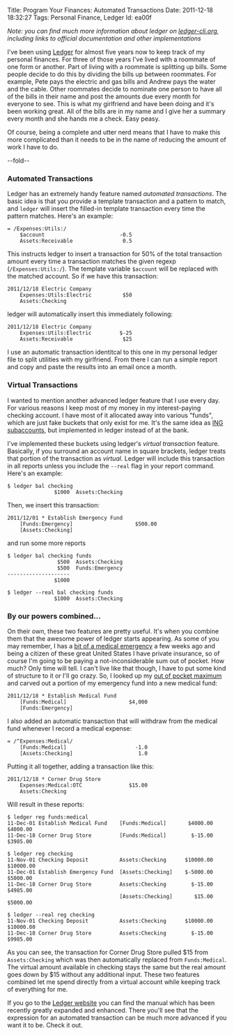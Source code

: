 Title: Program Your Finances: Automated Transactions
Date:  2011-12-18 18:32:27
Tags:  Personal Finance, Ledger
Id:    ea00f

*Note: you can find much more information about ledger on [ledger-cli.org](http://www.ledger-cli.org), including links to official documentation and other implementations*

I've been using [Ledger](http://www.ledger-cli.org) for almost five years now to keep track of my personal finances. For three of those years I've lived with a roommate of one form or another. Part of living with a roommate is splitting up bills. Some people decide to do this by dividing the bills up between roommates. For example, Pete pays the electric and gas bills and Andrew pays the water and the cable. Other roommates decide to nominate one person to have all of the bills in their name and post the amounts due every month for everyone to see. This is what my girlfriend and have been doing and it's been working great. All of the bills are in my name and I give her a summary every month and she hands me a check. Easy peasy.

Of course, being a complete and utter nerd means that I have to make this more complicated than it needs to be in the name of reducing the amount of work I have to do.

--fold--

### Automated Transactions

Ledger has an extremely handy feature named _automated transactions_. The basic idea is that you provide a template transaction and a pattern to match, and `ledger` will insert the filled-in template transaction every time the pattern matches. Here's an example:

    = /Expenses:Utils:/
        $account                        -0.5
        Assets:Receivable                0.5
        
This instructs ledger to insert a transaction for 50% of the total
transaction amount every time a transaction matches the given regexp (`/Expenses:Utils:/`). The template variable `$account` will be replaced with the matched account. So if we have this transaction:

    2011/12/18 Electric Company
        Expenses:Utils:Electric          $50
        Assets:Checking
        
ledger will automatically insert this immediately following:

    2011/12/18 Electric Company
        Expenses:Utils:Electric         $-25
        Assets:Receivable                $25

I use an automatic transaction identitcal to this one in my personal ledger file to split utilities with my girlfriend. From there I can run a simple report and copy and paste the results into an email once a month.

### Virtual Transactions

I wanted to mention another advanced ledger feature that I use every day. For various reasons I keep most of my money in my interest-paying checking account. I have most of it allocated away into various "funds", which are just fake buckets that only exist for me. It's the same idea as [ING subaccounts](http://www.getrichslowly.org/blog/2008/07/02/how-to-open-multiple-accounts-at-ing-direct/), but implemented in ledger instead of at the bank.

I've implemented these buckets using ledger's _virtual transaction_ feature. Basically, if you surround an account name in square brackets, ledger treats that portion of the transaction as _virtual_. Ledger will include this transaction in all reports unless you include the `--real` flag in your report command. Here's an example:

    $ ledger bal checking
                   $1000  Assets:Checking

Then, we insert this transaction:

    2011/12/01 * Establish Emergency Fund
        [Funds:Emergency]                    $500.00
        [Assets:Checking]
        
and run some more reports

    $ ledger bal checking funds
                    $500  Assets:Checking
                    $500  Funds:Emergency
    --------------------
                   $1000

    $ ledger --real bal checking funds
                   $1000  Assets:Checking
        

### By our powers combined...

On their own, these two features are pretty useful. It's when you combine them that the awesome power of ledger starts appearing. As some of you may remember, I has a [bit of a medical emergency](http://bugsplat.info/2011-11-30-another-tiny-webapp.html) a few weeks ago and being a citizen of these great United States I have private insurance, so of course I'm going to be paying a not-inconsiderable sum out of pocket. How much? Only time will tell. I can't live like that though, I have to put some kind of structure to it or I'll go crazy. So, I looked up my [out of pocket maximum](http://healthinsurance.about.com/od/healthinsurancetermso/g/OOP_maximums_definition.htm) and carved out a portion of my emergency fund into a new medical fund:

    2011/12/18 * Establish Medical Fund
        [Funds:Medical]                    $4,000
        [Funds:Emergency]
        
I also added an automatic transaction that will withdraw from the medical fund whenever I record a medical expense:

    = /^Expenses:Medical/
        [Funds:Medical]                      -1.0
        [Assets:Checking]                     1.0
        
Putting it all together, adding a transaction like this:

    2011/12/18 * Corner Drug Store
        Expenses:Medical:OTC               $15.00
        Assets:Checking
        
Will result in these reports:

    $ ledger reg funds:medical
    11-Dec-01 Establish Medical Fund    [Funds:Medical]       $4000.00   $4000.00
    11-Dec-18 Corner Drug Store         [Funds:Medical]        $-15.00   $3985.00

    $ ledger reg checking
    11-Nov-01 Checking Deposit          Assets:Checking      $10000.00  $10000.00
    11-Dec-01 Establish Emergency Fund  [Assets:Checking]    $-5000.00   $5000.00
    11-Dec-18 Corner Drug Store         Assets:Checking        $-15.00   $4985.00
                                        [Assets:Checking]       $15.00   $5000.00

    $ ledger --real reg checking
    11-Nov-01 Checking Deposit          Assets:Checking      $10000.00  $10000.00
    11-Dec-18 Corner Drug Store         Assets:Checking        $-15.00   $9985.00
                                        
As you can see, the transaction for Corner Drug Store pulled $15 from `Assets:Checking` which was then automatically replaced from `Funds:Medical`. The virtual amount available in checking stays the same but the real amount goes down by $15 without any additional input. These two features combined let me spend directly from a virtual account while keeping track of everything for me.

If you go to the [Ledger website](http://www.ledger-cli.org) you can find the manual which has been recently greatly expanded and enhanced. There you'll see that the expression for an automated transaction can be much more advanced if you want it to be. Check it out.
